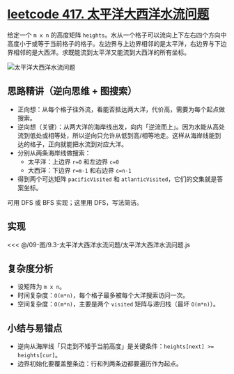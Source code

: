 # [leetcode 417. 太平洋大西洋水流问题](https://leetcode.cn/problems/pacific-atlantic-water-flow/)

给定一个 `m x n` 的高度矩阵 `heights`。水从一个格子可以流向上下左右四个方向中高度小于或等于当前格子的格子。左边界与上边界相邻的是太平洋，右边界与下边界相邻的是大西洋。求既能流到太平洋又能流到大西洋的所有坐标。

![太平洋大西洋水流问题](../../assets/图-waterflow-grid.jpg)

## 思路精讲（逆向思维 + 图搜索）

- 正向想：从每个格子往外流，看能否抵达两大洋，代价高，需要为每个起点做搜索。
- 逆向想（关键）：从两大洋的海岸线出发，向内「逆流而上」。因为水能从高处流到低处或相等处，所以逆向只允许从低到高/相等地走。这样从海岸线能到达的格子，正向就能把水流到对应大洋。
- 分别从两条海岸线做搜索：
  - 太平洋：上边界 `r=0` 和左边界 `c=0`
  - 大西洋：下边界 `r=m-1` 和右边界 `c=n-1`
- 得到两个可达矩阵 `pacificVisited` 和 `atlanticVisited`，它们的交集就是答案坐标。

可用 DFS 或 BFS 实现；这里用 DFS，写法简洁。

## 实现

<<< @/09-图/9.3-太平洋大西洋水流问题/太平洋大西洋水流问题.js

## 复杂度分析

- 设矩阵为 `m x n`。
- 时间复杂度：`O(m*n)`，每个格子最多被每个大洋搜索访问一次。
- 空间复杂度：`O(m*n)`，主要是两个 `visited` 矩阵与递归栈（最坏 `O(m*n)`）。

## 小结与易错点

- 逆向从海岸线「只走到不矮于当前高度」是关键条件：`heights[next] >= heights[cur]`。
- 边界初始化要覆盖整条边：行和列两条边都要遍历作为起点。
